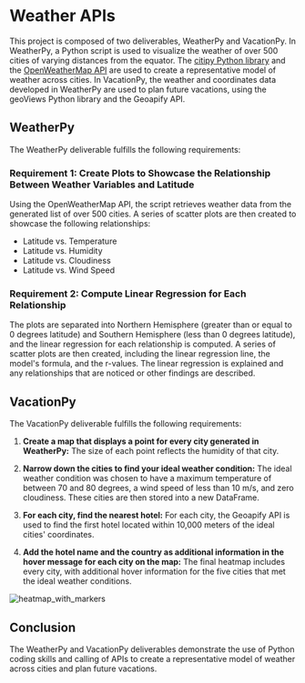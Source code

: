 # Weather APIs

This project is composed of two deliverables, WeatherPy and VacationPy. In WeatherPy, a Python script is used to visualize the weather of over 500 cities of varying distances from the equator. The [citipy Python library](https://pypi.python.org/pypi/citipy "citipy") and the [OpenWeatherMap API](https://openweathermap.org/api "OpenWeatherMap") are used to create a representative model of weather across cities. In VacationPy, the weather and coordinates data developed in WeatherPy are used to plan future vacations, using the geoViews Python library and the Geoapify API.

## WeatherPy

The WeatherPy deliverable fulfills the following requirements:

### Requirement 1: Create Plots to Showcase the Relationship Between Weather Variables and Latitude

Using the OpenWeatherMap API, the script retrieves weather data from the generated list of over 500 cities. A series of scatter plots are then created to showcase the following relationships:

   * Latitude vs. Temperature
   * Latitude vs. Humidity
   * Latitude vs. Cloudiness
   * Latitude vs. Wind Speed

### Requirement 2: Compute Linear Regression for Each Relationship

The plots are separated into Northern Hemisphere (greater than or equal to 0 degrees latitude) and Southern Hemisphere (less than 0 degrees latitude), and the linear regression for each relationship is computed. A series of scatter plots are then created, including the linear regression line, the model's formula, and the r-values. The linear regression is explained and any relationships that are noticed or other findings are described.

## VacationPy

The VacationPy deliverable fulfills the following requirements:

1. **Create a map that displays a point for every city generated in WeatherPy:** The size of each point reflects the humidity of that city.

2. **Narrow down the cities to find your ideal weather condition:** The ideal weather condition was chosen to have a maximum temperature of between 70 and 80 degrees, a wind speed of less than 10 m/s, and zero cloudiness. These cities are then stored into a new DataFrame.

3. **For each city, find the nearest hotel:** For each city, the Geoapify API is used to find the first hotel located within 10,000 meters of the ideal cities' coordinates.

4. **Add the hotel name and the country as additional information in the hover message for each city on the map:** The final heatmap includes every city, with additional hover information for the five cities that met the ideal weather conditions.

![heatmap_with_markers](https://user-images.githubusercontent.com/111384049/228629958-43e74d17-aa44-42e9-81bc-4b80644e0585.PNG)

## Conclusion

The WeatherPy and VacationPy deliverables demonstrate the use of Python coding skills and calling of APIs to create a representative model of weather across cities and plan future vacations.

